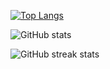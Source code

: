 
[![Top Langs](https://github-readme-stats.vercel.app/api/top-langs/?username=JDM170)](https://github.com/anuraghazra/github-readme-stats)

![GitHub stats](https://github-readme-stats.vercel.app/api?username=JDM170&show_icons=true&count_private=true)  

![GitHub streak stats](https://github-readme-streak-stats.herokuapp.com/?user=JDM170)  
